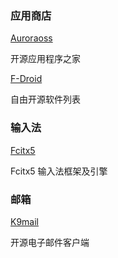 ### 应用商店
[Auroraoss](https://auroraoss.com/)

开源应用程序之家

[F-Droid](https://f-droid.org/zh_Hans/)

自由开源软件列表

### 输入法

[Fcitx5](https://f-droid.org/packages/org.fcitx.fcitx5.android/)

Fcitx5 输入法框架及引擎

### 邮箱

[K9mail](https://k9mail.app/)

开源电子邮件客户端